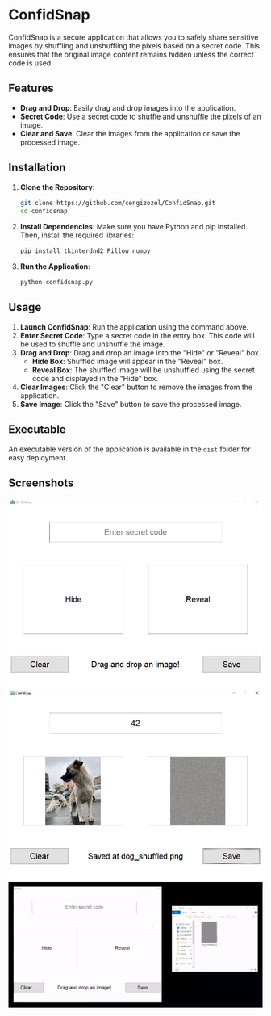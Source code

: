 # ConfidSnap

ConfidSnap is a secure application that allows you to safely share sensitive images by shuffling and unshuffling the pixels based on a secret code. This ensures that the original image content remains hidden unless the correct code is used.

## Features

- **Drag and Drop**: Easily drag and drop images into the application.
- **Secret Code**: Use a secret code to shuffle and unshuffle the pixels of an image.
- **Clear and Save**: Clear the images from the application or save the processed image.

## Installation

1. **Clone the Repository**:
   ```bash
   git clone https://github.com/cengizozel/ConfidSnap.git
   cd confidsnap
   ```

2. **Install Dependencies**:
   Make sure you have Python and pip installed. Then, install the required libraries:
   ```bash
   pip install tkinterdnd2 Pillow numpy
   ```

3. **Run the Application**:
   ```bash
   python confidsnap.py
   ```

## Usage

1. **Launch ConfidSnap**: Run the application using the command above.
2. **Enter Secret Code**: Type a secret code in the entry box. This code will be used to shuffle and unshuffle the image.
3. **Drag and Drop**: Drag and drop an image into the "Hide" or "Reveal" box.
   - **Hide Box**: Shuffled image will appear in the "Reveal" box.
   - **Reveal Box**: The shuffled image will be unshuffled using the secret code and displayed in the "Hide" box.
4. **Clear Images**: Click the "Clear" button to remove the images from the application.
5. **Save Image**: Click the "Save" button to save the processed image.

## Executable

An executable version of the application is available in the `dist` folder for easy deployment.

## Screenshots

![ConfidSnap](screenshots/1.jpg)
![ConfidSnap](screenshots/2.jpg)
![ConfidSnap](screenshots/3.gif)